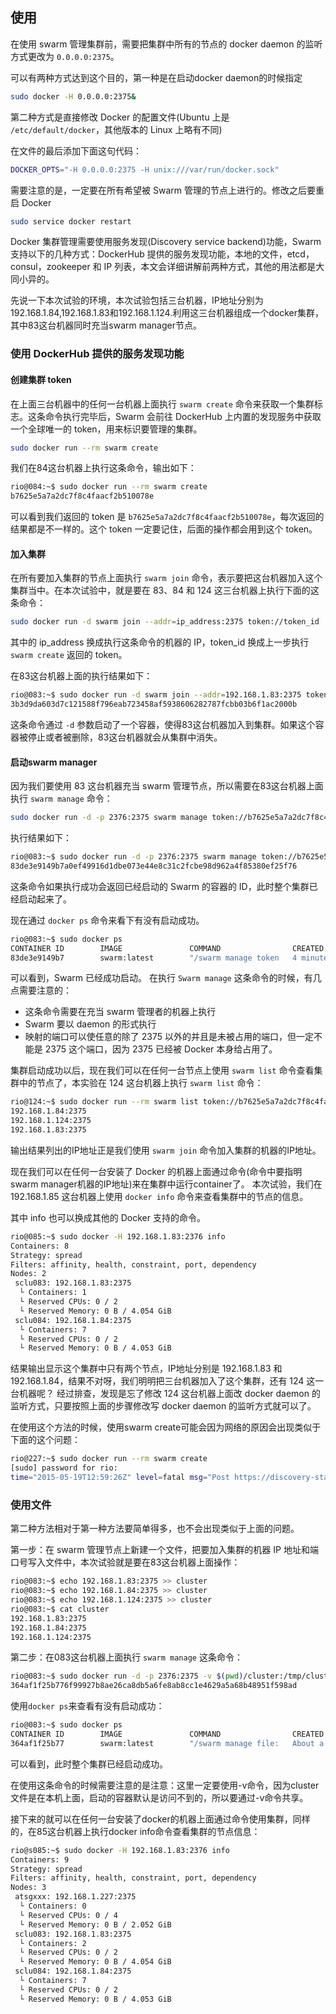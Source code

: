 ## 使用
在使用 swarm 管理集群前，需要把集群中所有的节点的 docker daemon 的监听方式更改为 `0.0.0.0:2375`。

可以有两种方式达到这个目的，第一种是在启动docker daemon的时候指定
```sh
sudo docker -H 0.0.0.0:2375&
```

第二种方式是直接修改 Docker 的配置文件(Ubuntu 上是 `/etc/default/docker`，其他版本的 Linux 上略有不同)

在文件的最后添加下面这句代码：
```sh
DOCKER_OPTS="-H 0.0.0.0:2375 -H unix:///var/run/docker.sock"
```


需要注意的是，一定要在所有希望被 Swarm 管理的节点上进行的。修改之后要重启 Docker
```sh
sudo service docker restart
```

Docker 集群管理需要使用服务发现(Discovery service backend)功能，Swarm支持以下的几种方式：DockerHub 提供的服务发现功能，本地的文件，etcd，consul，zookeeper 和 IP 列表，本文会详细讲解前两种方式，其他的用法都是大同小异的。

先说一下本次试验的环境，本次试验包括三台机器，IP地址分别为192.168.1.84,192.168.1.83和192.168.1.124.利用这三台机器组成一个docker集群，其中83这台机器同时充当swarm manager节点。

### 使用 DockerHub 提供的服务发现功能

#### 创建集群 token

在上面三台机器中的任何一台机器上面执行 `swarm create` 命令来获取一个集群标志。这条命令执行完毕后，Swarm 会前往 DockerHub 上内置的发现服务中获取一个全球唯一的 token，用来标识要管理的集群。
```sh
sudo docker run --rm swarm create
```

我们在84这台机器上执行这条命令，输出如下：
```sh
rio@084:~$ sudo docker run --rm swarm create
b7625e5a7a2dc7f8c4faacf2b510078e
```

可以看到我们返回的 token 是 `b7625e5a7a2dc7f8c4faacf2b510078e`，每次返回的结果都是不一样的。这个 token 一定要记住，后面的操作都会用到这个 token。

#### 加入集群

在所有要加入集群的节点上面执行 `swarm join` 命令，表示要把这台机器加入这个集群当中。在本次试验中，就是要在 83、84 和 124 这三台机器上执行下面的这条命令：
```sh
sudo docker run -d swarm join --addr=ip_address:2375 token://token_id
```
其中的 ip_address 换成执行这条命令的机器的 IP，token_id 换成上一步执行 `swarm create` 返回的 token。

在83这台机器上面的执行结果如下：
```sh
rio@083:~$ sudo docker run -d swarm join --addr=192.168.1.83:2375 token://b7625e5a7a2dc7f8c4faacf2b510078e
3b3d9da603d7c121588f796eab723458af5938606282787fcbb03b6f1ac2000b
```
这条命令通过 `-d` 参数启动了一个容器，使得83这台机器加入到集群。如果这个容器被停止或者被删除，83这台机器就会从集群中消失。

#### 启动swarm manager
因为我们要使用 83 这台机器充当 swarm 管理节点，所以需要在83这台机器上面执行 `swarm manage` 命令：
```sh
sudo docker run -d -p 2376:2375 swarm manage token://b7625e5a7a2dc7f8c4faacf2b510078e
```
执行结果如下：
```sh
rio@083:~$ sudo docker run -d -p 2376:2375 swarm manage token://b7625e5a7a2dc7f8c4faacf2b510078e
83de3e9149b7a0ef49916d1dbe073e44e8c31c2fcbe98d962a4f85380ef25f76
```
这条命令如果执行成功会返回已经启动的 Swarm 的容器的 ID，此时整个集群已经启动起来了。

现在通过 `docker ps` 命令来看下有没有启动成功。
```sh
rio@083:~$ sudo docker ps
CONTAINER ID        IMAGE               COMMAND                CREATED             STATUS              PORTS                    NAMES
83de3e9149b7        swarm:latest        "/swarm manage token   4 minutes ago       Up 4 minutes        0.0.0.0:2376->2375/tcp   stupefied_stallman
```
可以看到，Swarm 已经成功启动。
在执行 `Swarm manage` 这条命令的时候，有几点需要注意的：

* 这条命令需要在充当 swarm 管理者的机器上执行
* Swarm 要以 daemon 的形式执行
* 映射的端口可以使任意的除了 2375 以外的并且是未被占用的端口，但一定不能是 2375 这个端口，因为 2375 已经被 Docker 本身给占用了。

集群启动成功以后，现在我们可以在任何一台节点上使用 `swarm list` 命令查看集群中的节点了，本实验在 124 这台机器上执行 `swarm list` 命令：
```sh
rio@124:~$ sudo docker run --rm swarm list token://b7625e5a7a2dc7f8c4faacf2b510078e
192.168.1.84:2375
192.168.1.124:2375
192.168.1.83:2375
```
输出结果列出的IP地址正是我们使用 `swarm join` 命令加入集群的机器的IP地址。

现在我们可以在任何一台安装了 Docker 的机器上面通过命令(命令中要指明swarm manager机器的IP地址)来在集群中运行container了。
本次试验，我们在 192.168.1.85 这台机器上使用 `docker info` 命令来查看集群中的节点的信息。

其中 info 也可以换成其他的 Docker 支持的命令。
```sh
rio@085:~$ sudo docker -H 192.168.1.83:2376 info
Containers: 8
Strategy: spread
Filters: affinity, health, constraint, port, dependency
Nodes: 2
 sclu083: 192.168.1.83:2375
  └ Containers: 1
  └ Reserved CPUs: 0 / 2
  └ Reserved Memory: 0 B / 4.054 GiB
 sclu084: 192.168.1.84:2375
  └ Containers: 7
  └ Reserved CPUs: 0 / 2
  └ Reserved Memory: 0 B / 4.053 GiB
```
结果输出显示这个集群中只有两个节点，IP地址分别是 192.168.1.83 和 192.168.1.84，结果不对呀，我们明明把三台机器加入了这个集群，还有 124 这一台机器呢？
经过排查，发现是忘了修改 124 这台机器上面改 docker daemon 的监听方式，只要按照上面的步骤修改写 docker daemon 的监听方式就可以了。

在使用这个方法的时候，使用swarm create可能会因为网络的原因会出现类似于下面的这个问题：
```sh
rio@227:~$ sudo docker run --rm swarm create
[sudo] password for rio:
time="2015-05-19T12:59:26Z" level=fatal msg="Post https://discovery-stage.hub.docker.com/v1/clusters: dial tcp: i/o timeout"
```

### 使用文件

第二种方法相对于第一种方法要简单得多，也不会出现类似于上面的问题。

第一步：在 swarm 管理节点上新建一个文件，把要加入集群的机器 IP 地址和端口号写入文件中，本次试验就是要在83这台机器上面操作：
```sh
rio@083:~$ echo 192.168.1.83:2375 >> cluster
rio@083:~$ echo 192.168.1.84:2375 >> cluster
rio@083:~$ echo 192.168.1.124:2375 >> cluster
rio@083:~$ cat cluster
192.168.1.83:2375
192.168.1.84:2375
192.168.1.124:2375
```

第二步：在083这台机器上面执行 `swarm manage` 这条命令：
```sh
rio@083:~$ sudo docker run -d -p 2376:2375 -v $(pwd)/cluster:/tmp/cluster swarm manage file:///tmp/cluster
364af1f25b776f99927b8ae26ca8db5a6fe8ab8cc1e4629a5a68b48951f598ad
```
使用`docker ps`来查看有没有启动成功：
```sh
rio@083:~$ sudo docker ps
CONTAINER ID        IMAGE               COMMAND                CREATED              STATUS              PORTS                    NAMES
364af1f25b77        swarm:latest        "/swarm manage file:   About a minute ago   Up About a minute   0.0.0.0:2376->2375/tcp   happy_euclid
```
可以看到，此时整个集群已经启动成功。

在使用这条命令的时候需要注意的是注意：这里一定要使用-v命令，因为cluster文件是在本机上面，启动的容器默认是访问不到的，所以要通过-v命令共享。

接下来的就可以在任何一台安装了docker的机器上面通过命令使用集群，同样的，在85这台机器上执行docker info命令查看集群的节点信息：
```sh
rio@s085:~$ sudo docker -H 192.168.1.83:2376 info
Containers: 9
Strategy: spread
Filters: affinity, health, constraint, port, dependency
Nodes: 3
 atsgxxx: 192.168.1.227:2375
  └ Containers: 0
  └ Reserved CPUs: 0 / 4
  └ Reserved Memory: 0 B / 2.052 GiB
 sclu083: 192.168.1.83:2375
  └ Containers: 2
  └ Reserved CPUs: 0 / 2
  └ Reserved Memory: 0 B / 4.054 GiB
 sclu084: 192.168.1.84:2375
  └ Containers: 7
  └ Reserved CPUs: 0 / 2
  └ Reserved Memory: 0 B / 4.053 GiB
```

